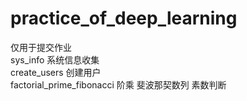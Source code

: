 # practice_of_deep_learning
仅用于提交作业 <br>
sys_info 系统信息收集 <br>
create_users 创建用户 <br>
factorial_prime_fibonacci 阶乘 斐波那契数列 素数判断 <br>
